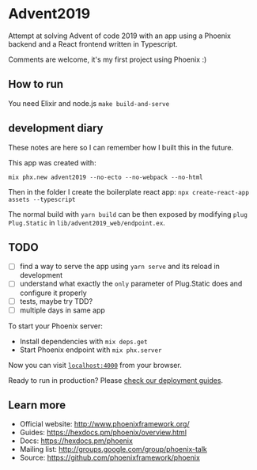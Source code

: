 # Advent2019

Attempt at solving Advent of code 2019 with an app using a Phoenix backend and a React frontend written in Typescript.

Comments are welcome, it's my first project using Phoenix :)

## How to run
You need Elixir and node.js
`make build-and-serve`

## development diary
These notes are here so I can remember how I built this in the future.

This app was created with:

`mix phx.new advent2019 --no-ecto --no-webpack --no-html`

Then in the folder I create the boilerplate react app:
`npx create-react-app assets --typescript`


The normal build with `yarn build` can be then exposed by modifying `plug Plug.Static` in `lib/advent2019_web/endpoint.ex`.

## TODO
- [ ] find a way to serve the app using `yarn serve` and its reload in development
- [ ] understand what exactly the `only` parameter of Plug.Static does and configure it properly
- [ ] tests, maybe try TDD?
- [ ] multiple days in same app

To start your Phoenix server:

  * Install dependencies with `mix deps.get`
  * Start Phoenix endpoint with `mix phx.server`

Now you can visit [`localhost:4000`](http://localhost:4000) from your browser.

Ready to run in production? Please [check our deployment guides](https://hexdocs.pm/phoenix/deployment.html).

## Learn more

  * Official website: http://www.phoenixframework.org/
  * Guides: https://hexdocs.pm/phoenix/overview.html
  * Docs: https://hexdocs.pm/phoenix
  * Mailing list: http://groups.google.com/group/phoenix-talk
  * Source: https://github.com/phoenixframework/phoenix
